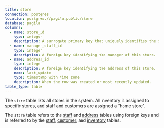 ```yaml
---
title: store
connection: postgres
location: postgres://pagila.public/store
database: pagila
columns:
  - name: store_id
    type: integer
    description: A surrogate primary key that uniquely identifies the store.
  - name: manager_staff_id
    type: integer
    description: A foreign key identifying the manager of this store.
  - name: address_id
    type: integer
    description: A foreign key identifying the address of this store.
  - name: last_update
    type: timestamp with time zone
    description: When the row was created or most recently updated.
table_type: table
---
```

The `store` table lists all stores in the system. All inventory is assigned to specific stores, and staff and customers are assigned a “home store”.

The `store` table refers to the [staff](postgres/pagila/staff) and [address](postgres/pagila/address) tables using foreign keys and is referred to by the [staff](postgres/pagila/staff), [customer](postgres/pagila/customer), and [inventory](postgres/pagila/inventory) tables.